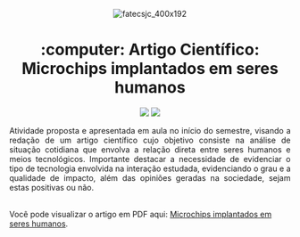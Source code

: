 <div align="center">
  
![fatecsjc_400x192](https://user-images.githubusercontent.com/71477357/161321048-dc637b2e-0314-4e07-b2f9-8cda9f653356.png)

<h1 align="center"> :computer: Artigo Científico: Microchips implantados em seres humanos </h1>
<p align="center">
  
<img src="http://img.shields.io/static/v1?label=STATUS&message=CONCLUIDO&color=GREEN&style=flat"/>
<img src="https://img.shields.io/badge/ÚLTIMA%20MODIFICAÇÃO-NOVEMBRO%20DE%202022-brightgreen&style=flat"/>


<div align="justify">
Atividade proposta e apresentada em aula no início do semestre, visando a redação de um artigo científico cujo objetivo consiste na análise de situação cotidiana que envolva a relação direta entre seres humanos e meios tecnológicos. Importante destacar a necessidade de evidenciar o tipo de tecnologia envolvida na interação estudada, evidenciando o grau e a qualidade de impacto, além das opiniões geradas na sociedade, sejam estas positivas ou não.


</div>
  
  <br>
  
<div align="left">
  
Você pode visualizar o artigo em PDF aqui: [Microchips implantados em seres humanos](https://github.com/Lkduarte/Bertoti/tree/main/Engenharia%20de%20Software%20I).
  
</div>
